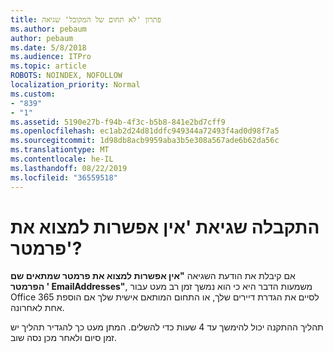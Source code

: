 ```yaml
---
title: פתרון 'לא תחום של המקובל' שגיאה
ms.author: pebaum
author: pebaum
ms.date: 5/8/2018
ms.audience: ITPro
ms.topic: article
ROBOTS: NOINDEX, NOFOLLOW
localization_priority: Normal
ms.custom:
- "839"
- "1"
ms.assetid: 5190e27b-f94b-4f3c-b5b8-841e2bd7cff9
ms.openlocfilehash: ec1ab2d24d81ddfc949344a72493f4ad0d98f7a5
ms.sourcegitcommit: 1d98db8acb9959aba3b5e308a567ade6b62da56c
ms.translationtype: MT
ms.contentlocale: he-IL
ms.lasthandoff: 08/22/2019
ms.locfileid: "36559518"
---
```

# <a name="got-a-parameter-cannot-be-found-error"></a>התקבלה שגיאת 'אין אפשרות למצוא את פרמטר'?

אם קיבלת את הודעת השגיאה **"אין אפשרות למצוא את פרמטר שמתאים שם הפרמטר ' EmailAddresses"**, משמעות הדבר היא כי הוא נמשך זמן רב מעט עבור Office 365 לסיים את הגדרת דיירים שלך, או התחום המותאם אישית שלך אם הוספת אחת לאחרונה.
  
תהליך ההתקנה יכול להימשך עד 4 שעות כדי להשלים. המתן מעט כך להגדיר תהליך יש זמן סיום ולאחר מכן נסה שוב.
  